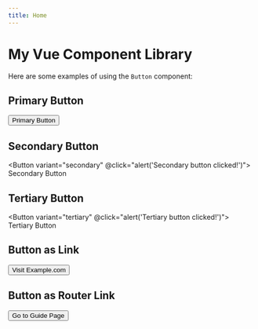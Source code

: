 ```yaml
---
title: Home
---
```

<script setup lang="ts">
import { h } from 'vue'
import '../../src/styles/theme.css'
import Button from '../../src/components/Button.vue'
import AlertProvider from '../../src/components/Alert/AlertProvider.vue'
import { useAlert } from '../../src/composables/useAlert'

const alert = useAlert({
  title: () => h('h1', 'Hello World!'),
  message: 'You clicked a button!',
  buttonLabel: 'OK',
});

const onButtonClick = () => {
  alert.show().then(() => {
    console.log('Alert closed');
  });
};

</script>
# My Vue Component Library

Here are some examples of using the `Button` component:

## Primary Button

<AlertProvider>
  <Button variant="primary" @click="onButtonClick">
    Primary Button
  </Button>
</AlertProvider>

## Secondary Button

<Button variant="secondary" @click="alert('Secondary button clicked!')">
  Secondary Button
</Button>

## Tertiary Button

<Button variant="tertiary" @click="alert('Tertiary button clicked!')">
  Tertiary Button
</Button>

## Button as Link

<Button tag="a" href="https://www.example.com" variant="primary">
  Visit Example.com
</Button>

## Button as Router Link

<Button tag="router-link" to="/guide" variant="primary">
  Go to Guide Page
</Button>
